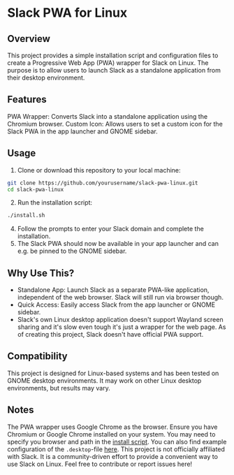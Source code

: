 # Slack PWA for Linux

## Overview
This project provides a simple installation script and configuration files to create a Progressive Web App (PWA) wrapper for Slack on Linux. The purpose is to allow users to launch Slack as a standalone application from their desktop environment.

## Features
PWA Wrapper: Converts Slack into a standalone application using the Chromium browser.
Custom Icon: Allows users to set a custom icon for the Slack PWA in the app launcher and GNOME sidebar.

## Usage
1. Clone or download this repository to your local machine:

```bash
git clone https://github.com/yourusername/slack-pwa-linux.git
cd slack-pwa-linux
```
2. Run the installation script:

```bash
./install.sh
```
4. Follow the prompts to enter your Slack domain and complete the installation.
5. The Slack PWA should now be available in your app launcher and can e.g. be pinned to the GNOME sidebar.

## Why Use This?
- Standalone App: Launch Slack as a separate PWA-like application, independent of the web browser. Slack will still run via browser though.
- Quick Access: Easily access Slack from the app launcher or GNOME sidebar.
- Slack's own Linux desktop application doesn't support Wayland screen sharing and it's slow even tough it's just a wrapper for the web page. As of creating this project, Slack doesn't have official PWA support.

## Compatibility
This project is designed for Linux-based systems and has been tested on GNOME desktop environments. It may work on other Linux desktop environments, but results may vary.

## Notes
The PWA wrapper uses Google Chrome as the browser. Ensure you have Chromium or Google Chrome installed on your system. You may need to specify you browser and path in the [install script](install.sh). You can also find example configuration of the `.desktop`-file [here](desktop/example.desktop).
This project is not officially affiliated with Slack. It is a community-driven effort to provide a convenient way to use Slack on Linux.
Feel free to contribute or report issues here!
